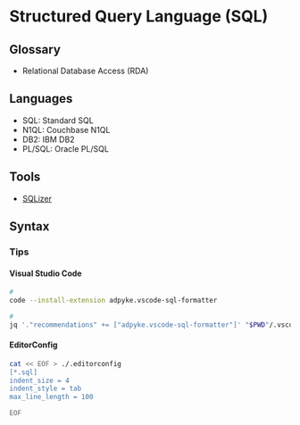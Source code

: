 # Structured Query Language (SQL)

<!--
https://linkedin.com/learning/learning-sql-programming-8382385/learning-sql-programming
-->

<!--
Could you propose me an database modeling of Enterprise Resource Planning System in SQL?
-->

## Glossary

- Relational Database Access (RDA)

## Languages

- SQL: Standard SQL
- N1QL: Couchbase N1QL
- DB2: IBM DB2
- PL/SQL: Oracle PL/SQL

## Tools

- [SQLizer](https://sqlizer.io)

## Syntax

### Tips

#### Visual Studio Code

```sh
#
code --install-extension adpyke.vscode-sql-formatter

#
jq '."recommendations" += ["adpyke.vscode-sql-formatter"]' "$PWD"/.vscode/extensions.json | sponge "$PWD"/.vscode/extensions.json
```

#### EditorConfig

```sh
cat << EOF > ./.editorconfig
[*.sql]
indent_size = 4
indent_style = tab
max_line_length = 100

EOF
```
